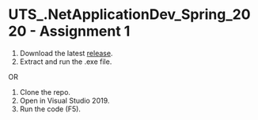 # UTS_.NetApplicationDev_Spring_2020 - Assignment 1


1. Download the latest [release](https://github.com/AliMickey/UTS_.NetApplicationDev_Spring_2020/releases).
2. Extract and run the .exe file.

OR 

1. Clone the repo.
2. Open in Visual Studio 2019.
3. Run the code (F5).

